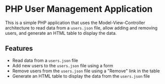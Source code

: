 # PHP User Management Application

This is a simple PHP application that uses the Model-View-Controller architecture to read data from a `users.json` file, allow adding and removing users, and generate an HTML table to display the data.

## Features

- Read data from a `users.json` file
- Add new users to the `users.json` file using a form
- Remove users from the `users.json` file using a "Remove" link in the table
- Generate an HTML table to display the data from the `users.json` file
